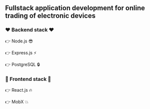 ## Fullstack application development for online trading of electronic devices

### ❤️ Backend stack ❤️

👉  Node.js  😎

👉  Express.js ⚡

👉  PostgreSQL 🔒

### 🌟 Frontend stack 🌟

👉  React.js  🔥

👉  MobX  💥
